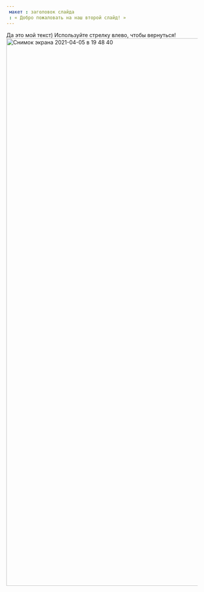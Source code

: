 ```yaml
---
 макет : заголовок слайда
 : « Добро пожаловать на наш второй слайд! »
---
```

Да это мой текст)
Используйте стрелку влево, чтобы вернуться!<img width="1440" alt="Снимок экрана 2021-04-05 в 19 48 40" src="https://user-images.githubusercontent.com/81917148/113658174-399a0780-96a8-11eb-90e0-375704b97d33.png">

